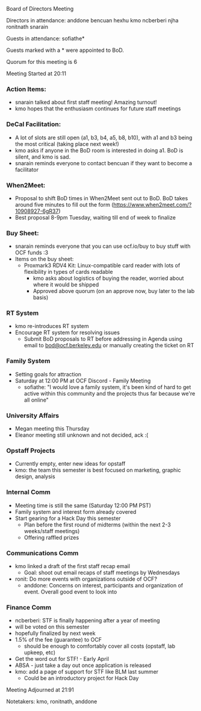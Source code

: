 Board of Directors Meeting

Directors in attendance:
anddone
bencuan
hexhu
kmo
ncberberi
njha
ronitnath
snarain

Guests in attendance:
sofiathe*

Guests marked with a * were appointed to BoD.

Quorum for this meeting is 6

Meeting Started at 20:11

### Action Items:
- snarain talked about first staff meeting! Amazing turnout!
- kmo hopes that the enthusiasm continues for future staff meetings

### DeCal Facilitation:
- A lot of slots are still open (a1, b3, b4, a5, b8, b10), with a1 and b3 being the most critical (taking place next week!)
- kmo asks if anyone in the BoD room is interested in doing a1. BoD is silent, and kmo is sad.
- snarain reminds everyone to contact bencuan if they want to become a facilitator

### When2Meet:
- Proposal to shift BoD times in When2Meet sent out to BoD. BoD takes around five minutes to fill out the form (https://www.when2meet.com/?10908927-6gR37)
- Best proposal 8-9pm Tuesday, waiting till end of week to finalize

### Buy Sheet:
- snarain reminds everyone that you can use ocf.io/buy to buy stuff with OCF funds :3
- Items on the buy sheet:
    - Proxmark3 RDV4 Kit: Linux-compatible card reader with lots of flexibility in types of cards readable
        - kmo asks about logistics of buying the reader, worried about where it would be shipped
        - Approved above quorum (on an approve now, buy later to the lab basis)

### RT System
- kmo re-introduces RT system
- Encourage RT system for resolving issues
    - Submit BoD proposals to RT before addressing in Agenda using email to bod@ocf.berkeley.edu or manually creating the ticket on RT

### Family System
- Setting goals for attraction
- Saturday at 12:00 PM at OCF Discord - Family Meeting
    - sofiathe: "I would love a family system, it's been kind of hard to get active within this community and the projects thus far because we're all online"

### University Affairs
- Megan meeting this Thursday
- Eleanor meeting still unknown and not decided, ack :(

### Opstaff Projects
- Currently empty, enter new ideas for opstaff
- kmo: the team this semester is best focused on marketing, graphic design, analysis

### Internal Comm
- Meeting time is still the same (Saturday 12:00 PM PST)
- Family system and interest form already covered
- Start gearing for a Hack Day this semester
    - Plan before the first round of midterms (within the next 2-3 weeks/staff meetings)
    - Offering raffled prizes

### Communications Comm
- kmo linked a draft of the first staff recap email
    - Goal: shoot out email recaps of staff meetings by Wednesdays
- ronit: Do more events with organizations outside of OCF?
    - anddone: Concerns on interest, participants and organization of event. Overall good event to look into

### Finance Comm
- ncberberi: STF is finally happening after a year of meeting
- will be voted on this semester
- hopefully finalized by next week
- 1.5% of the fee (guarantee) to OCF
    - should be enough to comfortably cover all costs (opstaff, lab upkeep, etc)
- Get the word out for STF! - Early April
- ABSA - just take a day out once application is released
- kmo: add a page of support for STF like BLM last summer
    - Could be an introductory project for Hack Day

Meeting Adjourned at 21:91

Notetakers: kmo, ronitnath, anddone
